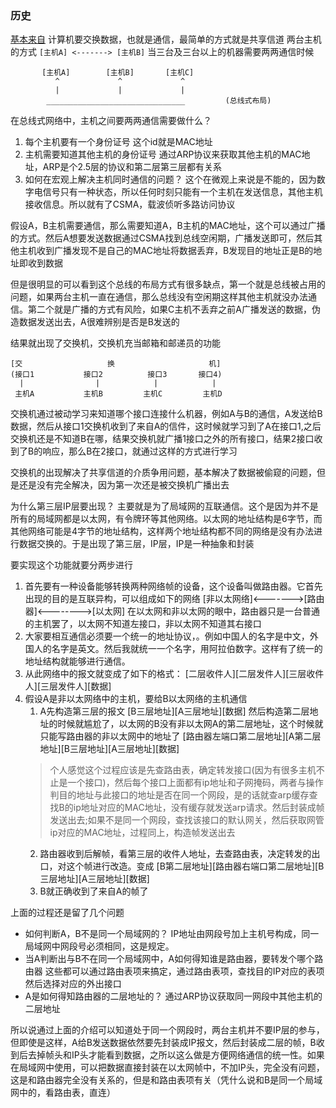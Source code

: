 ### 历史
[基本来自](https://www.zhihu.com/question/41496681)
计算机要交换数据，也就是通信，最简单的方式就是共享信道
两台主机的方式
`[主机A] <-------> [主机B]`
当三台及三台以上的机器需要两两通信时候
```
       [主机A]		[主机B]		[主机C]
          ^		        ^		      ^
          |		        |		      |
        _______________________________         (总线式布局)
```
在总线式网络中，主机之间要两两通信需要做什么？

1. 每个主机要有一个身份证号
这个id就是MAC地址
2. 主机需要知道其他主机的身份证号
通过ARP协议来获取其他主机的MAC地址，ARP是个2.5层的协议和第二层第三层都有关系
3. 如何在宏观上解决主机同时通信的问题？
这个在微观上来说是不能的，因为数字电信号只有一种状态，所以任何时刻只能有一个主机在发送信息，其他主机接收信息。所以就有了CSMA，载波侦听多路访问协议

假设A，B主机需要通信，那么需要知道A，B主机的MAC地址，这个可以通过广播的方式。然后A想要发送数据通过CSMA找到总线空闲期，广播发送即可，然后其他主机收到广播发现不是自己的MAC地址将数据丢弃，B发现目的地址正是B的地址即收到数据

但是很明显的可以看到这个总线的布局方式有很多缺点，第一个就是总线被占用的问题，如果两台主机一直在通信，那么总线没有空闲期这样其他主机就没办法通信。第二个就是广播的方式有风险，如果C主机不丢弃之前A广播发送的数据，伪造数据发送出去，A很难辨别是否是B发送的

结果就出现了交换机，交换机充当邮箱和邮递员的功能
```
[交                   换                     机]
(接口1           接口2          接口3       接口4)
  |                |            |            |
 主机A           主机B         主机C         主机D
```
交换机通过被动学习来知道哪个接口连接什么机器，例如A与B的通信，A发送给B数据，然后从接口1交换机收到了来自A的信件，这时候就学习到了A在接口1,之后交换机还是不知道B在哪，结果交换机就广播1接口之外的所有接口，结果2接口收到了B的响应，那么B在2接口，就通过这样的方式进行学习

交换机的出现解决了共享信道的介质争用问题，基本解决了数据被偷窥的问题，但是还是没有完全解决，因为第一次还是被交换机广播出去

为什么第三层IP层要出现？
主要就是为了局域网的互联通信。这个是因为并不是所有的局域网都是以太网，有令牌环等其他网络。以太网的地址结构是6字节，而其他网络可能是4字节的地址结构，这样两个地址结构都不同的网络是没有办法进行数据交换的。于是出现了第三层，IP层，IP是一种抽象和封装

要实现这个功能就要分两步进行

1. 首先要有一种设备能够转换两种网络帧的设备，这个设备叫做路由器。它首先出现的目的是互联异构，可以组成如下的网络
[非以太网络]<------->[路由器]<-------->[以太网]
在以太网和非以太网的眼中，路由器只是一台普通的主机罢了，以太网不知道左接口，非以太网不知道其右接口
2. 大家要相互通信必须要一个统一的地址协议，。例如中国人的名字是中文，外国人的名字是英文。然后我就统一一个名字，用阿拉伯数字。这样有了统一的地址结构就能够进行通信。
3. 从此网络中的报文就变成了如下的格式：
[二层收件人][二层发件人][三层收件人][三层发件人][数据]
4. 假设A是非以太网络中的主机，要给B以太网络的主机通信
	1. A先构造第三层的报文
	[B三层地址][A三层地址][数据]
	然后构造第二层地址的时候就尴尬了，以太网的B没有非以太网A的第二层地址，这个时候就只能写路由器的非以太网中的地址了
	[路由器左端口第二层地址][A第二层地址][B三层地址][A三层地址][数据]
	>个人感觉这个过程应该是先查路由表，确定转发接口(因为有很多主机不止是一个接口)，然后每个接口上面都有ip地址和子网掩码，两者与操作判目的地址与此接口的地址是否在同一个网段，是的话就查arp缓存查找B的ip地址对应的MAC地址，没有缓存就发送arp请求。然后封装成帧发送出去;如果不是同一个网段，查找该接口的默认网关，然后获取网管ip对应的MAC地址，过程同上，构造帧发送出去
	2. 路由器收到后解帧，看第三层的收件人地址，去查路由表，决定转发的出口，对这个帧进行改造。变成
	[B第二层地址][路由器右端口第二层地址][B三层地址][A三层地址][数据]
	3. B就正确收到了来自A的帧了


上面的过程还是留了几个问题

+ 如何判断A，B不是同一个局域网的？
IP地址由网段号加上主机号构成，同一局域网中网段号必须相同，这是规定。
+ 当A判断出与B不在同一个局域网中，A如何得知谁是路由器，要转发个哪个路由器
这些都可以通过路由表项来搞定，通过路由表项，查找目的IP对应的表项然后选择对应的外出接口
+ A是如何得知路由器的二层地址的？
通过ARP协议获取同一网段中其他主机的二层地址


所以说通过上面的介绍可以知道处于同一个网段时，两台主机并不要IP层的参与，但即使是这样，A给B发送数据依然要先封装成IP报文，然后封装成二层的帧，B收到后去掉帧头和IP头才能看到数据，之所以这么做是方便网络通信的统一性。如果在局域网中使用，可以把数据直接封装在以太网帧中，不加IP头，完全没有问题，这是和路由器完全没有关系的，但是和路由表项有关（凭什么说和B是同一个局域网中的，看路由表，直连）











